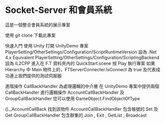 # Socket-Server 和會員系統
這是一個整合會員系統的展示專案

使用 git clone 下載此專案

快速入門
  使用 Unity 打開 UnityDemo 專案
  PlayerSetting/OtherSettings/Configuration/ScriptRuntimeVersion 設為 .Net 4.x Equivalent
  PlayerSetting/OtherSettings/Configuration/ScriptingBackend       設為 IL2CPP
  進入在 F.T 資料夾內的 QuickStart.scene
  按 Play 執行專案
  如果 Hierarchy 中 Main 物件上的，FTServerConnecter.IsConnect 為 true 及代表成功連上我們提供的測試伺服器
  
進階操作
  CallBackHandler 為處理邏輯的中介層
  在 UnityDemo 專案中提供兩個 CallBackHandler 進行邏輯操作 AccountCallBackHandler 及 GroupCallBackHandler
  您可以使用  GameObject.FindObjectOfType<Main>()._AccountCallBack 找到該物件
  AccountCallBackHandler 包含帳號的 Set 及 Get
  GroupCallBackHandler   包含群集的 Join , Exit , GetList , Broadcast
  

